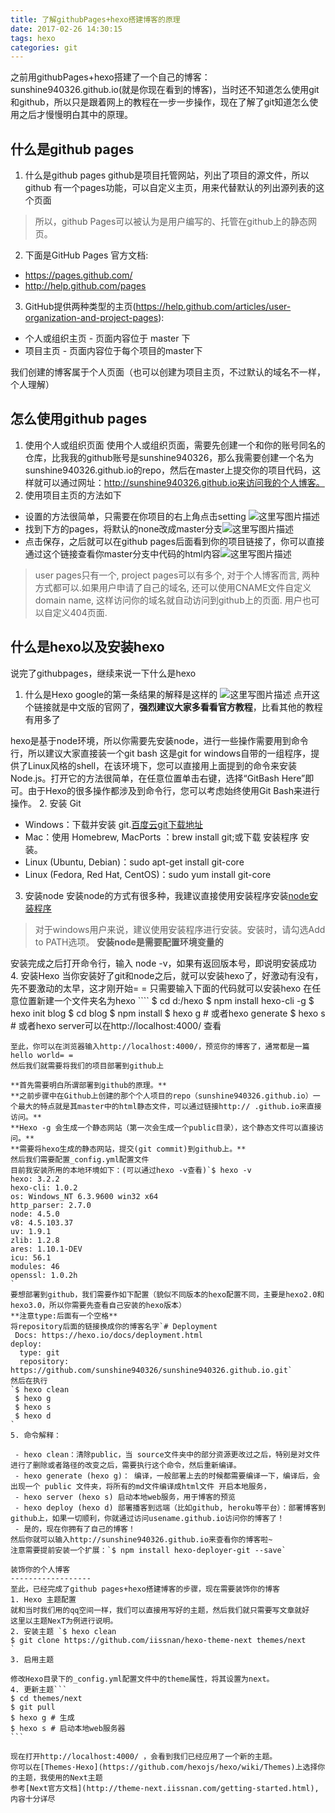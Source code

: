 ```yaml
---
title: 了解githubPages+hexo搭建博客的原理
date: 2017-02-26 14:30:15
tags: hexo 
categories: git
---
```

之前用githubPages+hexo搭建了一个自己的博客：sunshine940326.github.io(就是你现在看到的博客)，当时还不知道怎么使用git和github，所以只是跟着网上的教程在一步一步操作，现在了解了git知道怎么使用之后才慢慢明白其中的原理。
<!--more-->

什么是github pages
---------------------
1. 什么是github pages
 github是项目托管网站，列出了项目的源文件，所以github  有一个pages功能，可以自定义主页，用来代替默认的列出源列表的这个页面
 > 所以，github Pages可以被认为是用户编写的、托管在github上的静态网页。

2. 下面是GitHub Pages 官方文档:
- https://pages.github.com/ 
- http://help.github.com/pages

3. GitHub提供两种类型的主页(https://help.github.com/articles/user-organization-and-project-pages):

 - 个人或组织主页 - 页面内容位于 master 下 
 - 项目主页 - 页面内容位于每个项目的master下
 
 我们创建的博客属于个人页面（也可以创建为项目主页，不过默认的域名不一样，个人理解）




怎么使用github pages
------------------
1. 使用个人或组织页面
使用个人或组织页面，需要先创建一个和你的账号同名的仓库，比我我的github账号是sunshine940326，那么我需要创建一个名为sunshine940326.github.io的repo，然后在master上提交你的项目代码，这样就可以通过网址：http://sunshine940326.github.io来访问我的个人博客。
2. 使用项目主页的方法如下

 - 设置的方法很简单，只需要在你项目的右上角点击setting
    ![这里写图片描述](http://img.blog.csdn.net/20170226100516628?watermark/2/text/aHR0cDovL2Jsb2cuY3Nkbi5uZXQvc3Vuc2hpbmU5NDAzMjY=/font/5a6L5L2T/fontsize/400/fill/I0JBQkFCMA==/dissolve/70/gravity/SouthEast)
 - 找到下方的pages，将默认的none改成master分支![这里写图片描述](http://img.blog.csdn.net/20170226100803503?watermark/2/text/aHR0cDovL2Jsb2cuY3Nkbi5uZXQvc3Vuc2hpbmU5NDAzMjY=/font/5a6L5L2T/fontsize/400/fill/I0JBQkFCMA==/dissolve/70/gravity/SouthEast)
 - 点击保存，之后就可以在github pages后面看到你的项目链接了，你可以直接通过这个链接查看你master分支中代码的html内容![这里写图片描述](http://img.blog.csdn.net/20170226101029145?watermark/2/text/aHR0cDovL2Jsb2cuY3Nkbi5uZXQvc3Vuc2hpbmU5NDAzMjY=/font/5a6L5L2T/fontsize/400/fill/I0JBQkFCMA==/dissolve/70/gravity/SouthEast)


> user pages只有一个, project pages可以有多个, 对于个人博客而言, 两种方式都可以.如果用户申请了自己的域名, 还可以使用CNAME文件自定义domain name, 这样访问你的域名就自动访问到github上的页面. 用户也可以自定义404页面.

什么是hexo以及安装hexo
----------------
说完了githubpages，继续来说一下什么是hexo
1. 什么是Hexo
google的第一条结果的解释是这样的
![这里写图片描述](http://img.blog.csdn.net/20170226102946906?watermark/2/text/aHR0cDovL2Jsb2cuY3Nkbi5uZXQvc3Vuc2hpbmU5NDAzMjY=/font/5a6L5L2T/fontsize/400/fill/I0JBQkFCMA==/dissolve/70/gravity/SouthEast)
点开这个链接就是中文版的官网了，**强烈建议大家多看看官方教程**，比看其他的教程有用多了

hexo是基于node环境，所以你需要先安装node，进行一些操作需要用到命令行，所以建议大家直接装一个git bash
这是git for windows自带的一组程序，提供了Linux风格的shell，在该环境下，您可以直接用上面提到的命令来安装Node.js。打开它的方法很简单，在任意位置单击右键，选择“GitBash Here”即可。由于Hexo的很多操作都涉及到命令行，您可以考虑始终使用Git Bash来进行操作。
2. 安装 Git
 - Windows：下载并安装 git.[百度云git下载地址](https://github.com/waylau/git-for-win)
 - Mac：使用 Homebrew, MacPorts ：brew install git;或下载 安装程序 安装。
 - Linux (Ubuntu, Debian)：sudo apt-get install git-core
 - Linux (Fedora, Red Hat, CentOS)：sudo yum install git-core
3. 安装node
 安装node的方式有很多种，我建议直接使用安装程序安装[node安装程序](https://nodejs.org/en/)
> 对于windows用户来说，建议使用安装程序进行安装。安装时，请勾选Add to PATH选项。
**安装node是需要配置环境变量的**

 安装完成之后打开命令行，输入 node -v，如果有返回版本号，即说明安装成功
4. 安装Hexo
当你安装好了git和node之后，就可以安装hexo了，好激动有没有，先不要激动的太早，这才刚开始= =
只需要输入下面的代码就可以安装hexo
在任意位置新建一个文件夹名为hexo ````
$ cd d:/hexo
$ npm install hexo-cli -g
$ hexo init blog
$ cd blog
$ npm install
$ hexo g # 或者hexo generate
$ hexo s # 或者hexo server可以在http://localhost:4000/ 查看
````
至此，你可以在浏览器输入http://localhost:4000/，预览你的博客了，通常都是一篇hello world= =
然后我们就需要将我们的项目部署到github上

**首先需要明白所谓部署到github的原理。**
**之前步骤中在Github上创建的那个个人项目的repo（sunshine940326.github.io）一个最大的特点就是其master中的html静态文件，可以通过链接http:// .github.io来直接访问。**
**Hexo -g 会生成一个静态网站（第一次会生成一个public目录），这个静态文件可以直接访问。**
**需要将hexo生成的静态网站，提交(git commit)到github上。**
然后我们需要配置_config.yml配置文件
目前我安装所用的本地环境如下：(可以通过hexo -v查看)`$ hexo -v
hexo: 3.2.2
hexo-cli: 1.0.2
os: Windows_NT 6.3.9600 win32 x64
http_parser: 2.7.0
node: 4.5.0
v8: 4.5.103.37
uv: 1.9.1
zlib: 1.2.8
ares: 1.10.1-DEV
icu: 56.1
modules: 46
openssl: 1.0.2h
`
要想部署到github，我们需要作如下配置（貌似不同版本的hexo配置不同，主要是hexo2.0和hexo3.0，所以你需要先查看自己安装的hexo版本）
**注意type:后面有一个空格**
将repository后面的链接换成你的博客名字`# Deployment
 Docs: https://hexo.io/docs/deployment.html
deploy:
  type: git
  repository: https://github.com/sunshine940326/sunshine940326.github.io.git`
然后在执行
`$ hexo clean
 $ hexo g
 $ hexo s
 $ hexo d
`
5. 命令解释：

 - hexo clean：清除public，当 source文件夹中的部分资源更改过之后，特别是对文件进行了删除或者路径的改变之后，需要执行这个命令，然后重新编译。
 - hexo generate (hexo g)： 编译，一般部署上去的时候都需要编译一下，编译后，会出现一个 public 文件夹，将所有的md文件编译成html文件 开启本地服务，
 - hexo server (hexo s) 启动本地web服务，用于博客的预览
 - hexo deploy (hexo d) 部署播客到远端（比如github, heroku等平台）：部署博客到github上，如果一切顺利，你就通过访问usename.github.io访问你的博客了！
 - 是的，现在你拥有了自己的博客！
然后你就可以输入http://sunshine940326.github.io来查看你的博客啦~
注意需要提前安装一个扩展：`$ npm install hexo-deployer-git --save`

装饰你的个人博客
------------------
至此，已经完成了github pages+hexo搭建博客的步骤，现在需要装饰你的博客
1. Hexo 主题配置
就和当时我们用的qq空间一样，我们可以直接用写好的主题，然后我们就只需要写文章就好  
这里以主题NexT为例进行说明。
2. 安装主题 `$ hexo clean
$ git clone https://github.com/iissnan/hexo-theme-next themes/next
`
3. 启用主题

修改Hexo目录下的_config.yml配置文件中的theme属性，将其设置为next。
4. 更新主题```
$ cd themes/next
$ git pull
$ hexo g # 生成
$ hexo s # 启动本地web服务器
```

现在打开http://localhost:4000/ ，会看到我们已经应用了一个新的主题。
你可以在[Themes·Hexo](https://github.com/hexojs/hexo/wiki/Themes)上选择你的主题，我使用的Next主题
参考[Next官方文档](http://theme-next.iissnan.com/getting-started.html),内容十分详尽

